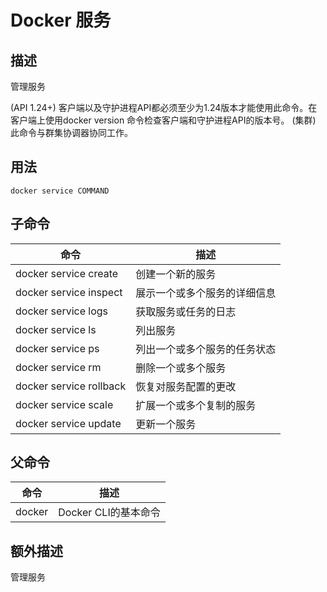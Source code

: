 # Docker 服务

## 描述

管理服务

(API 1.24+) 客户端以及守护进程API都必须至少为1.24版本才能使用此命令。在客户端上使用docker version 命令检查客户端和守护进程API的版本号。
(集群) 此命令与群集协调器协同工作。

## 用法

    docker service COMMAND
    
## 子命令
 
|命令|描述|
|  -----  | ----- |
| docker service create | 创建一个新的服务 |
| docker service inspect | 展示一个或多个服务的详细信息 |
| docker service logs | 获取服务或任务的日志 |
| docker service ls | 列出服务 |
| docker service ps | 列出一个或多个服务的任务状态 |
| docker service rm | 删除一个或多个服务 |
| docker service rollback | 恢复对服务配置的更改 |
| docker service scale | 扩展一个或多个复制的服务 |
| docker service update | 更新一个服务 |

## 父命令

|命令|描述|
|  -----  | ----- |
| docker | Docker CLI的基本命令 |

## 额外描述

管理服务
